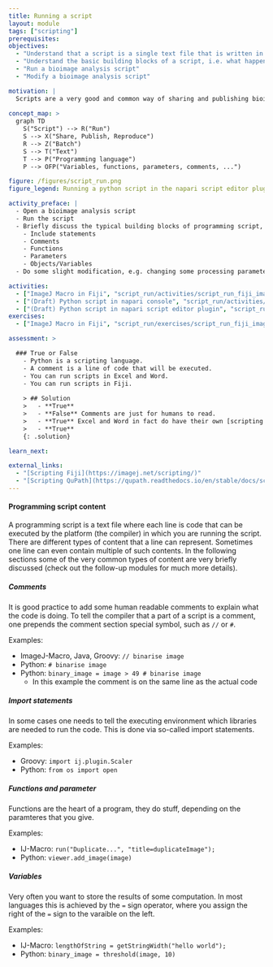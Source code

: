 ```yaml
---
title: Running a script
layout: module
tags: ["scripting"]
prerequisites:
objectives:
  - "Understand that a script is a single text file that is written in a specific scripting language"
  - "Understand the basic building blocks of a script, i.e. what happens in each line"
  - "Run a bioimage analysis script"
  - "Modify a bioimage analysis script"

motivation: |
  Scripts are a very good and common way of sharing and publishing bioimage analysis workflows. It is thus very important to know how to run such scripts, e.g. when you find one in a publication or when someone in your bioimage analysis support develops such a script for you. Many of the common bioimage analysis platforms support scripting, e.g. Fiji, QuPath, napari.
  
concept_map: >
  graph TD
    S("Script") --> R("Run")
    S --> X("Share, Publish, Reproduce")
    R --> Z("Batch")
    S --> T("Text")
    T --> P("Programming language")
    P --> OFP("Variables, functions, parameters, comments, ...")

figure: /figures/script_run.png
figure_legend: Running a python script in the napari script editor plugin.

activity_preface: |
  - Open a bioimage analysis script
  - Run the script
  - Briefly discuss the typical building blocks of programming script, such as:
    - Include statements
    - Comments
    - Functions
    - Parameters
    - Objects/Variables
  - Do some slight modification, e.g. changing some processing parameter, and run the script again

activities:
  - ["ImageJ Macro in Fiji", "script_run/activities/script_run_fiji_imagej_macro.md", "markdown"]
  - ["(Draft) Python script in napari console", "script_run/activities/script_run_napari_terminal.md", "markdown"]
  - ["(Draft) Python script in napari script editor plugin", "script_run/activities/script_run_napari_script_editor.md", "markdown"]
exercises:
  - ["ImageJ Macro in Fiji", "script_run/exercises/script_run_fiji_imagej_macro.md"]

assessment: >

  ### True or False
    - Python is a scripting language.
    - A comment is a line of code that will be executed.
    - You can run scripts in Excel and Word.
    - You can run scripts in Fiji.
    
    > ## Solution
    >   - **True**
    >   - **False** Comments are just for humans to read.
    >   - **True** Excel and Word in fact do have their own [scripting capabilities](https://support.microsoft.com/en-us/office/introduction-to-office-scripts-in-excel-9fbe283d-adb8-4f13-a75b-a81c6baf163a)
    >   - **True**
    {: .solution}

learn_next:

external_links:
  - "[Scripting Fiji](https://imagej.net/scripting/)"
  - "[Scripting QuPath](https://qupath.readthedocs.io/en/stable/docs/scripting/overview.html)"
---
```


#### Programming script content

A programming script is a text file where each line is code that can be executed by the platform (the compiler) in which you are running the script. There are different types of content that a line can represent. Sometimes one line can even contain multiple of such contents. In the following sections some of the very common types of content are very briefly discussed (check out the follow-up modules for much more details).

##### Comments

It is good practice to add some human readable comments to explain what the code is doing. To tell the compiler that a part of a script is a comment, one prepends the comment section special symbol, such as `//` or `#`.

Examples:
- ImageJ-Macro, Java, Groovy: `// binarise image`
- Python: `# binarise image`
- Python: `binary_image = image > 49 # binarise image`
  - In this example the comment is on the same line as the actual code

##### Import statements

In some cases one needs to tell the executing environment which libraries are needed to run the code. This is done via so-called import statements.

Examples:
- Groovy: `import ij.plugin.Scaler`
- Python: `from os import open`

##### Functions and parameter

Functions are the heart of a program, they do stuff, depending on the paramteres that you give.

Examples:
- IJ-Macro: `run("Duplicate...", "title=duplicateImage");`
- Python: `viewer.add_image(image)`

##### Variables

Very often you want to store the results of some computation. In most languages this is achieved by the `=` sign operator, where you assign the right of the `=` sign to the varaible on the left.

Examples:
- IJ-Macro: `lengthOfString = getStringWidth("hello world");`
- Python: `binary_image = threshold(image, 10)`
